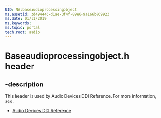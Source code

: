 ```yaml
---
UID: NA:baseaudioprocessingobject
ms.assetid: 2d494446-d1ae-3f4f-89e6-9a166b669923
ms.date: 01/11/2019
ms.keywords: 
ms.topic: portal
tech.root: audio
---
```


# Baseaudioprocessingobject.h header


## -description


This header is used by Audio Devices DDI Reference. For more information, see:

- [Audio Devices DDI Reference](../_audio/index.md)


